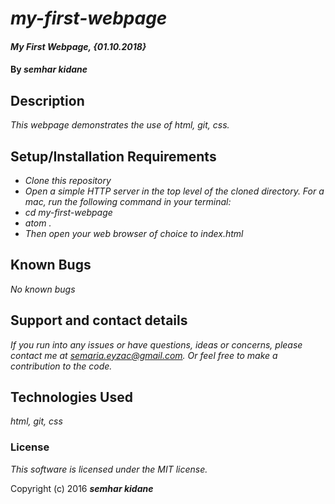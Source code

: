 # _my-first-webpage_


#### _My First Webpage, {01.10.2018}_

#### By _**semhar kidane**_

## Description

_This webpage demonstrates the use of html, git, css._

## Setup/Installation Requirements

* _Clone this repository_
* _Open a simple HTTP server in the top level of the cloned directory. For a mac, run the following command in your terminal:_
* _cd my-first-webpage_
* _atom ._
* _Then open your web browser of choice to index.html_

## Known Bugs

_No known bugs_

## Support and contact details

_If you run into any issues or have questions, ideas or concerns, please contact me at semaria.eyzac@gmail.com. Or feel free to make a contribution to the code._

## Technologies Used

_html, git, css_

### License

*This software is licensed under the MIT license.*

Copyright (c) 2016 **_semhar kidane_**
